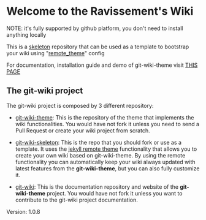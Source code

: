 # Welcome to the Ravissement's Wiki

NOTE: it's fully supported by github platform, you don't need to install anything locally

This is a [skeleton](skeleton) repository that can be used as a template to bootstrap your wiki using "[remote_theme](https://github.com/benbalter/jekyll-remote-theme)" config

For documentation, installation guide and demo of git-wiki-theme visit [THIS PAGE](http://drassil.github.io/git-wiki/)

## The git-wiki project

The git-wiki project is composed by 3 different repository:

- [git-wiki-theme](https://github.com/Drassil/git-wiki-theme): This is the repository of the theme that implements the wiki functionalities. You would have not fork it unless you need to send a Pull Request or create your wiki project from scratch.

- [git-wiki-skeleton](https://github.com/Drassil/git-wiki-skeleton): This is the repo that you should fork or use as a template. It uses the [jekyll remote theme](https://github.com/benbalter/jekyll-remote-theme) functionality that allows you to create your own wiki based on git-wiki-theme. By using the remote functionality you can automatically keep your wiki always updated with latest features from the **git-wiki-theme**, but you can also fully customize it. 

- [git-wiki](https://github.com/Drassil/git-wiki): This is the documentation repository and website of the **git-wiki-theme** project. You would have not fork it unless you want to contribute to the git-wiki project documentation.

Version: 1.0.8
